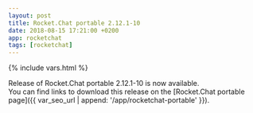```yaml
---
layout: post
title: Rocket.Chat portable 2.12.1-10
date: 2018-08-15 17:21:00 +0200
app: rocketchat
tags: [rocketchat]
---
```

{% include vars.html %}

Release of Rocket.Chat portable 2.12.1-10 is now available.<br />
You can find links to download this release on the [Rocket.Chat portable page]({{ var_seo_url | append: '/app/rocketchat-portable' }}).